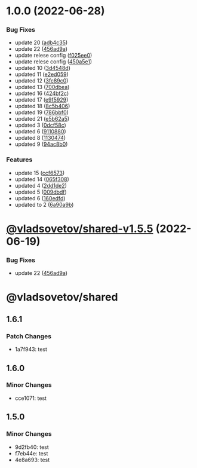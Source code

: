 # 1.0.0 (2022-06-28)


### Bug Fixes

* update 20 ([adb4c35](https://github.com/vladsovetov/test-monorepo/commit/adb4c3517a155d9ef51752c47e914350e52d845d))
* update 22 ([456ad9a](https://github.com/vladsovetov/test-monorepo/commit/456ad9ac4fd8a6891d5b8eecc0e6f30e5444269d))
* update relese config ([f025ee0](https://github.com/vladsovetov/test-monorepo/commit/f025ee003368bd0726f644ed8de611f3cf0d9df9))
* update relese config ([450a5e1](https://github.com/vladsovetov/test-monorepo/commit/450a5e19fc4a22d26a0065ec7776cea5d00cbb79))
* updated 10 ([3d4548d](https://github.com/vladsovetov/test-monorepo/commit/3d4548dc49f54fb976bd8148e2f4720028ef9b4e))
* updated 11 ([e2ed059](https://github.com/vladsovetov/test-monorepo/commit/e2ed059fa655e05933b2fe6521285ad7f95e7f8b))
* updated 12 ([3fc89c0](https://github.com/vladsovetov/test-monorepo/commit/3fc89c0b5ee9c7b79d045c224c776071998c6611))
* updated 13 ([700dbea](https://github.com/vladsovetov/test-monorepo/commit/700dbeabdcd32f0e2af6d0e061202e68c6e90f75))
* updated 16 ([424bf2c](https://github.com/vladsovetov/test-monorepo/commit/424bf2c58ab15a05d0fc7f367ea431f54020fdba))
* updated 17 ([e9f5929](https://github.com/vladsovetov/test-monorepo/commit/e9f5929f0d99083bb1989f9761727c89a84294fe))
* updated 18 ([8c5b406](https://github.com/vladsovetov/test-monorepo/commit/8c5b406debfc80c86dd004db0afc6481763ab4eb))
* updated 19 ([786bbf0](https://github.com/vladsovetov/test-monorepo/commit/786bbf0dca4517163b3c460d213dd83c56ec3307))
* updated 21 ([e5b62a5](https://github.com/vladsovetov/test-monorepo/commit/e5b62a53b397069fc499d50c314440e670e70930))
* updated 3 ([0dcf58c](https://github.com/vladsovetov/test-monorepo/commit/0dcf58c7ed2376aa930c2a415b36db6687c078a4))
* updated 6 ([9110880](https://github.com/vladsovetov/test-monorepo/commit/911088052ac269a67ad72dd82fcee40294aa0975))
* updated 8 ([1130474](https://github.com/vladsovetov/test-monorepo/commit/1130474ef1931dd464c82a019205d49d1b7fb20f))
* updated 9 ([94ac8b0](https://github.com/vladsovetov/test-monorepo/commit/94ac8b092aab37923e956d35cea870779f6899b9))


### Features

* update 15 ([ccf6573](https://github.com/vladsovetov/test-monorepo/commit/ccf6573fca72a9e86531123c28a4ef881b94e01e))
* updated 14 ([065f308](https://github.com/vladsovetov/test-monorepo/commit/065f30851ffae0c84813d0e9ca606184759ee665))
* updated 4 ([2dd1de2](https://github.com/vladsovetov/test-monorepo/commit/2dd1de2f3c30f3cfc9582183834de80788a132f3))
* updated 5 ([009dbdf](https://github.com/vladsovetov/test-monorepo/commit/009dbdfcbf1e75fada273bf955f5591bbeae3aa5))
* updated 6 ([160edfd](https://github.com/vladsovetov/test-monorepo/commit/160edfd3efbc8a0add389b6a3ecf78ee8f835e00))
* updated to 2 ([6a90a9b](https://github.com/vladsovetov/test-monorepo/commit/6a90a9bb40e8aeb0ff3cdac286515f7490f85e4e))

# [@vladsovetov/shared-v1.5.5](https://github.com/vladsovetov/test-monorepo/compare/@vladsovetov/shared-v1.5.4...@vladsovetov/shared-v1.5.5) (2022-06-19)


### Bug Fixes

* update 22 ([456ad9a](https://github.com/vladsovetov/test-monorepo/commit/456ad9ac4fd8a6891d5b8eecc0e6f30e5444269d))

# @vladsovetov/shared

## 1.6.1

### Patch Changes

- 1a7f943: test

## 1.6.0

### Minor Changes

- cce1071: test

## 1.5.0

### Minor Changes

- 9d2fb40: test
- f7eb44e: test
- 4e8a693: test
